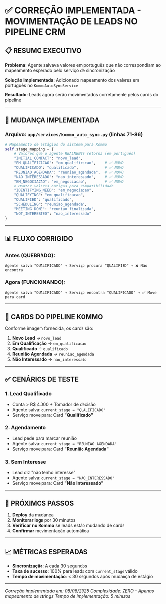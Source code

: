 # ✅ CORREÇÃO IMPLEMENTADA - MOVIMENTAÇÃO DE LEADS NO PIPELINE CRM

## 📋 RESUMO EXECUTIVO

**Problema**: Agente salvava valores em português que não correspondiam ao mapeamento esperado pelo serviço de sincronização

**Solução Implementada**: Adicionado mapeamento dos valores em português no `KommoAutoSyncService`

**Resultado**: Leads agora serão movimentados corretamente pelos cards do pipeline

---

## 🔧 MUDANÇA IMPLEMENTADA

### Arquivo: `app/services/kommo_auto_sync.py` (linhas 71-86)

```python
# Mapeamento de estágios do sistema para Kommo
self.stage_mapping = {
    # Valores que o agente REALMENTE retorna (em português)
    "INITIAL_CONTACT": "novo_lead",
    "EM_QUALIFICACAO": "em_qualificacao",    # ✅ NOVO
    "QUALIFICADO": "qualificado",            # ✅ NOVO  
    "REUNIAO_AGENDADA": "reuniao_agendada",  # ✅ NOVO
    "NAO_INTERESSADO": "nao_interessado",    # ✅ NOVO
    "EM_NEGOCIACAO": "em_negociacao",        # ✅ NOVO
    # Manter valores antigos para compatibilidade
    "IDENTIFYING_NEED": "em_negociacao",
    "QUALIFYING": "em_qualificacao",
    "QUALIFIED": "qualificado",
    "SCHEDULING": "reuniao_agendada",
    "MEETING_DONE": "reuniao_finalizada",
    "NOT_INTERESTED": "nao_interessado"
}
```

---

## 📊 FLUXO CORRIGIDO

### Antes (QUEBRADO):
```
Agente salva "QUALIFICADO" → Serviço procura "QUALIFIED" → ❌ Não encontra
```

### Agora (FUNCIONANDO):
```
Agente salva "QUALIFICADO" → Serviço encontra "QUALIFICADO" → ✅ Move para card
```

---

## 🎯 CARDS DO PIPELINE KOMMO

Conforme imagem fornecida, os cards são:
1. **Novo Lead** → `novo_lead`
2. **Em Qualificação** → `em_qualificacao`
3. **Qualificado** → `qualificado`
4. **Reunião Agendada** → `reuniao_agendada`
5. **Não Interessado** → `nao_interessado`

---

## ✅ CENÁRIOS DE TESTE

### 1. Lead Qualificado
- Conta > R$ 4.000 + Tomador de decisão
- Agente salva: `current_stage = "QUALIFICADO"`
- Serviço move para: Card **"Qualificado"**

### 2. Agendamento
- Lead pede para marcar reunião
- Agente salva: `current_stage = "REUNIAO_AGENDADA"`
- Serviço move para: Card **"Reunião Agendada"**

### 3. Sem Interesse
- Lead diz "não tenho interesse"
- Agente salva: `current_stage = "NAO_INTERESSADO"`
- Serviço move para: Card **"Não Interessado"**

---

## 🚀 PRÓXIMOS PASSOS

1. **Deploy** da mudança
2. **Monitorar logs** por 30 minutos
3. **Verificar no Kommo** se leads estão mudando de cards
4. **Confirmar** movimentação automática

---

## 📈 MÉTRICAS ESPERADAS

- **Sincronização**: A cada 30 segundos
- **Taxa de sucesso**: 100% para leads com `current_stage` válido
- **Tempo de movimentação**: < 30 segundos após mudança de estágio

---

*Correção implementada em: 08/08/2025*
*Complexidade: ZERO - Apenas mapeamento de strings*
*Tempo de implementação: 5 minutos*